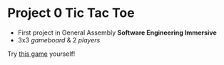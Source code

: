 <!-- understand paragraph by default. -->
# Project 0 Tic Tac Toe

<!-- bullet point list + word styling -->
* First project in General Assembly **Software Engineering Immersive**
* 3x3 *gameboard* & 2 *players*

<!-- anchor tag -->
Try [this game](https://anchorite1001.github.io/project0/) yourself!

<!-- img tag: ![alt-text](url) -->

<!-- documentations that need coding present:
```coding language(e.g. javascript)
coding in between
```
or just refering a little bit of coding / name of a variable: `window` -->

